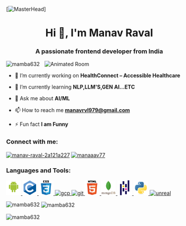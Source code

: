 [![MasterHead](https://cdn.dribbble.com/userupload/11765143/file/original-7df1b4bf9c790bd72127f8f38511c05d.jpg?resize=1024x1024&vertical=center)]
<h1 align="center">Hi 👋, I'm Manav Raval</h1>
<h3 align="center">A passionate frontend developer from India</h3>
<img align="right" alt="Animated Room" width="400" src"https://mir-s3-cdn-cf.behance.net/project_modules/fs/9bc27292880429.5e569ff84e4d0.gif">
<p align="left"> <img src="https://komarev.com/ghpvc/?username=mamba632&label=Profile%20views&color=0e75b6&style=flat" alt="mamba632" /> </p>

- 🔭 I’m currently working on **HealthConnect – Accessible Healthcare**

- 🌱 I’m currently learning **NLP,LLM'S,GEN AI...ETC**

- 💬 Ask me about **AI/ML**

- 📫 How to reach me **manavrvl979@gmail.com**

- ⚡ Fun fact **I am Funny**

<h3 align="left">Connect with me:</h3>
<p align="left">
<a href="https://linkedin.com/in/manav-raval-2a121a227" target="blank"><img align="center" src="https://raw.githubusercontent.com/rahuldkjain/github-profile-readme-generator/master/src/images/icons/Social/linked-in-alt.svg" alt="manav-raval-2a121a227" height="30" width="40" /></a>
<a href="https://instagram.com/manaaav77" target="blank"><img align="center" src="https://raw.githubusercontent.com/rahuldkjain/github-profile-readme-generator/master/src/images/icons/Social/instagram.svg" alt="manaaav77" height="30" width="40" /></a>
</p>

<h3 align="left">Languages and Tools:</h3>
<p align="left"> <a href="https://developer.android.com" target="_blank" rel="noreferrer"> <img src="https://raw.githubusercontent.com/devicons/devicon/master/icons/android/android-original-wordmark.svg" alt="android" width="40" height="40"/> </a> <a href="https://www.cprogramming.com/" target="_blank" rel="noreferrer"> <img src="https://raw.githubusercontent.com/devicons/devicon/master/icons/c/c-original.svg" alt="c" width="40" height="40"/> </a> <a href="https://www.w3schools.com/css/" target="_blank" rel="noreferrer"> <img src="https://raw.githubusercontent.com/devicons/devicon/master/icons/css3/css3-original-wordmark.svg" alt="css3" width="40" height="40"/> </a> <a href="https://cloud.google.com" target="_blank" rel="noreferrer"> <img src="https://www.vectorlogo.zone/logos/google_cloud/google_cloud-icon.svg" alt="gcp" width="40" height="40"/> </a> <a href="https://git-scm.com/" target="_blank" rel="noreferrer"> <img src="https://www.vectorlogo.zone/logos/git-scm/git-scm-icon.svg" alt="git" width="40" height="40"/> </a> <a href="https://www.w3.org/html/" target="_blank" rel="noreferrer"> <img src="https://raw.githubusercontent.com/devicons/devicon/master/icons/html5/html5-original-wordmark.svg" alt="html5" width="40" height="40"/> </a> <a href="https://www.mongodb.com/" target="_blank" rel="noreferrer"> <img src="https://raw.githubusercontent.com/devicons/devicon/master/icons/mongodb/mongodb-original-wordmark.svg" alt="mongodb" width="40" height="40"/> </a> <a href="https://pandas.pydata.org/" target="_blank" rel="noreferrer"> <img src="https://raw.githubusercontent.com/devicons/devicon/2ae2a900d2f041da66e950e4d48052658d850630/icons/pandas/pandas-original.svg" alt="pandas" width="40" height="40"/> </a> <a href="https://www.python.org" target="_blank" rel="noreferrer"> <img src="https://raw.githubusercontent.com/devicons/devicon/master/icons/python/python-original.svg" alt="python" width="40" height="40"/> </a> <a href="https://unrealengine.com/" target="_blank" rel="noreferrer"> <img src="https://raw.githubusercontent.com/kenangundogan/fontisto/036b7eca71aab1bef8e6a0518f7329f13ed62f6b/icons/svg/brand/unreal-engine.svg" alt="unreal" width="40" height="40"/> </a> </p>

<p><img align="left" src="https://github-readme-stats.vercel.app/api/top-langs?username=mamba632&show_icons=true&locale=en&layout=compact" alt="mamba632" /></p>

<p>&nbsp;<img align="center" src="https://github-readme-stats.vercel.app/api?username=mamba632&show_icons=true&locale=en" alt="mamba632" /></p>

<p><img align="center" src="https://github-readme-streak-stats.herokuapp.com/?user=mamba632&" alt="mamba632" /></p>
